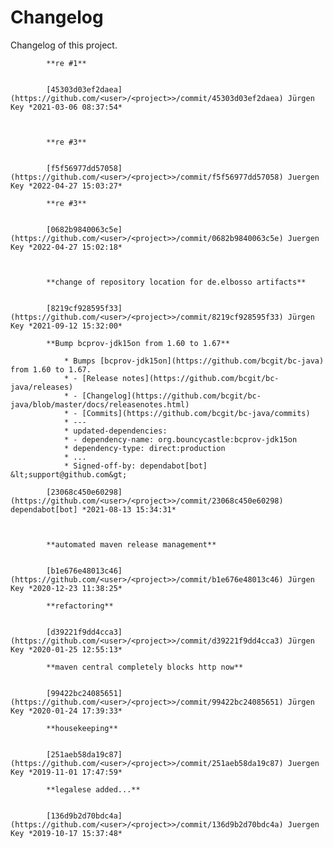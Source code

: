 # Changelog

Changelog of this project.


            **re #1**


            [45303d03ef2daea](https://github.com/<user>/<project>>/commit/45303d03ef2daea) Jürgen Key *2021-03-06 08:37:54*



            **re #3**


            [f5f56977dd57058](https://github.com/<user>/<project>>/commit/f5f56977dd57058) Juergen Key *2022-04-27 15:03:27*

            **re #3**


            [0682b9840063c5e](https://github.com/<user>/<project>>/commit/0682b9840063c5e) Juergen Key *2022-04-27 15:02:18*



            **change of repository location for de.elbosso artifacts**


            [8219cf928595f33](https://github.com/<user>/<project>>/commit/8219cf928595f33) Jürgen Key *2021-09-12 15:32:00*

            **Bump bcprov-jdk15on from 1.60 to 1.67**

                * Bumps [bcprov-jdk15on](https://github.com/bcgit/bc-java) from 1.60 to 1.67.
                * - [Release notes](https://github.com/bcgit/bc-java/releases)
                * - [Changelog](https://github.com/bcgit/bc-java/blob/master/docs/releasenotes.html)
                * - [Commits](https://github.com/bcgit/bc-java/commits)
                * ---
                * updated-dependencies:
                * - dependency-name: org.bouncycastle:bcprov-jdk15on
                * dependency-type: direct:production
                * ...
                * Signed-off-by: dependabot[bot] &lt;support@github.com&gt;

            [23068c450e60298](https://github.com/<user>/<project>>/commit/23068c450e60298) dependabot[bot] *2021-08-13 15:34:31*



            **automated maven release management**


            [b1e676e48013c46](https://github.com/<user>/<project>>/commit/b1e676e48013c46) Jürgen Key *2020-12-23 11:38:25*

            **refactoring**


            [d39221f9dd4cca3](https://github.com/<user>/<project>>/commit/d39221f9dd4cca3) Jürgen Key *2020-01-25 12:55:13*

            **maven central completely blocks http now**


            [99422bc24085651](https://github.com/<user>/<project>>/commit/99422bc24085651) Jürgen Key *2020-01-24 17:39:33*

            **housekeeping**


            [251aeb58da19c87](https://github.com/<user>/<project>>/commit/251aeb58da19c87) Juergen Key *2019-11-01 17:47:59*

            **legalese added...**


            [136d9b2d70bdc4a](https://github.com/<user>/<project>>/commit/136d9b2d70bdc4a) Juergen Key *2019-10-17 15:37:48*



